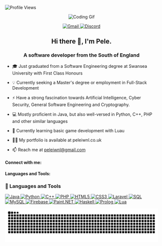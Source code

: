 ![Profile Views](https://komarev.com/ghpvc/?username=peleiwnl)

<p align="center">
  <img src="https://media1.giphy.com/media/v1.Y2lkPTc5MGI3NjExODNrazNrN3p0MXpvdW93Z2RidTk5ZnRlbHEwbWc3a3d6cndqamw5OSZlcD12MV9pbnRlcm5hbF9naWZfYnlfaWQmY3Q9Zw/JqmupuTVZYaQX5s094/giphy.gif" alt="Coding Gif" width="300"/>
</p>


<p align="center">
  <a href="mailto:peleiwnl@gmail.com" target="_blank">
    <img src="https://img.shields.io/badge/Gmail-D14836?style=for-the-badge&logo=gmail&logoColor=white" alt="Gmail" />
  </a>
  <a href="https://discord.com/users/123456789012345678" target="_blank">
    <img src="https://img.shields.io/badge/Discord-7289DA?style=for-the-badge&logo=discord&logoColor=white" alt="Discord" />
  </a>
  <!-- Add more icons here -->
</p>


<h2 align="center">Hi there 👋, I'm Pele.</h2>

<h3 align="center">A software developer from the South of England</h3>

- 🎓 Just graduated from a Software Engineering degree at Swansea University with First Class Honours

- 💡 Currently seeking a Master's degree or employment in Full-Stack Development

- ⚡ Have a strong fascination towards Artificial Intelligence, Cyber Security, General Software Engineering and Cryptography.

- 💻 Mostly proficient in Java, but also well-versed in Python, C++, PHP and other similar languages

- 🤔 Currently learning basic game development with Luau

- 👨‍💻 My portfolio is available at peleiwnl.co.uk

- 📫 Reach me at peleiwnl@gmail.com

#### Connect with me:

#### Languages and Tools:

### 🧰 Languages and Tools


<p>
  <!-- Java -->
  <a href="https://www.java.com/" target="_blank">
    <img src="https://cdn.jsdelivr.net/gh/devicons/devicon/icons/java/java-original.svg" alt="Java" width="40" height="40"/>
  </a>
  <!-- Python -->
  <a href="https://www.python.org/" target="_blank">
    <img src="https://cdn.jsdelivr.net/gh/devicons/devicon/icons/python/python-original.svg" alt="Python" width="40" height="40"/>
  </a>
  <!-- C++ -->
  <a href="https://isocpp.org/" target="_blank">
    <img src="https://cdn.jsdelivr.net/gh/devicons/devicon/icons/cplusplus/cplusplus-original.svg" alt="C++" width="40" height="40"/>
  </a>
  <!-- PHP -->
  <a href="https://www.php.net/" target="_blank">
    <img src="https://cdn.jsdelivr.net/gh/devicons/devicon/icons/php/php-original.svg" alt="PHP" width="40" height="40"/>
  </a>
  <!-- HTML -->
  <a href="https://developer.mozilla.org/en-US/docs/Web/HTML" target="_blank">
    <img src="https://cdn.jsdelivr.net/gh/devicons/devicon/icons/html5/html5-original.svg" alt="HTML5" width="40" height="40"/>
  </a>
  <!-- CSS -->
  <a href="https://developer.mozilla.org/en-US/docs/Web/CSS" target="_blank">
    <img src="https://cdn.jsdelivr.net/gh/devicons/devicon/icons/css3/css3-original.svg" alt="CSS3" width="40" height="40"/>
  </a>
  <!-- Laravel -->
  <a href="https://laravel.com/" target="_blank">
    <img src="https://cdn.jsdelivr.net/gh/devicons/devicon/icons/laravel/laravel-original.svg" alt="Laravel" width="40" height="40"/>
  </a>
  <!-- SQL -->
  <a href="https://en.wikipedia.org/wiki/SQL" target="_blank">
    <img src="https://cdn.jsdelivr.net/gh/devicons/devicon/icons/mysql/mysql-original.svg" alt="SQL" width="40" height="40"/>
  </a>
  <!-- MySQL -->
  <a href="https://www.mysql.com/" target="_blank">
    <img src="https://cdn.jsdelivr.net/gh/devicons/devicon/icons/mysql/mysql-original-wordmark.svg" alt="MySQL" width="40" height="40"/>
  </a>
  <!-- Firebase -->
  <a href="https://firebase.google.com/" target="_blank">
    <img src="https://cdn.jsdelivr.net/gh/devicons/devicon/icons/firebase/firebase-plain.svg" alt="Firebase" width="40" height="40"/>
  </a>
  <!-- Paint.NET (no Devicon, using logo image) -->
  <a href="https://www.getpaint.net/" target="_blank">
    <img src="https://raw.githubusercontent.com/aleen42/badges/master/src/paint.net.svg" alt="Paint.NET" width="40" height="40"/>
  </a>
  <!-- Haskell -->
  <a href="https://www.haskell.org/" target="_blank">
    <img src="https://cdn.jsdelivr.net/gh/devicons/devicon/icons/haskell/haskell-original.svg" alt="Haskell" width="40" height="40"/>
  </a>
  <!-- Prolog (no official icon, using text fallback or generic code icon) -->
  <a href="https://en.wikipedia.org/wiki/Prolog" target="_blank">
    <img src="https://img.icons8.com/ios-filled/50/000000/code.png" alt="Prolog" width="40" height="40"/>
  </a>
  <!-- Lua -->
  <a href="https://www.lua.org/" target="_blank">
    <img src="https://cdn.jsdelivr.net/gh/devicons/devicon/icons/lua/lua-original.svg" alt="Lua" width="40" height="40"/>
  </a>
</p>


<picture>
  <source media="(prefers-color-scheme: dark)" srcset="https://raw.githubusercontent.com/peleiwnl/peleiwnl/output/github-contribution-grid-snake-dark.svg">
  <source media="(prefers-color-scheme: light)" srcset="https://raw.githubusercontent.com/peleiwnl/peleiwnl/output/github-contribution-grid-snake.svg">
  <img alt="github contribution grid snake animation" src="https://raw.githubusercontent.com/peleiwnl/peleiwnl/output/github-contribution-grid-snake.svg">
</picture>

